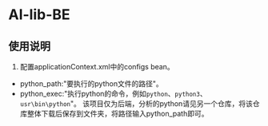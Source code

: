 # AI-lib-BE
## 使用说明
1. 配置applicationContext.xml中的configs bean。
+ python_path:"要执行的python文件的路径"。
+ python_exec:"执行python的命令，例如`python`、`python3`、`usr\bin\python`"。
该项目仅为后端，分析的python请见另一个仓库，将该仓库整体下载后保存到文件夹，将路径输入python_path即可。